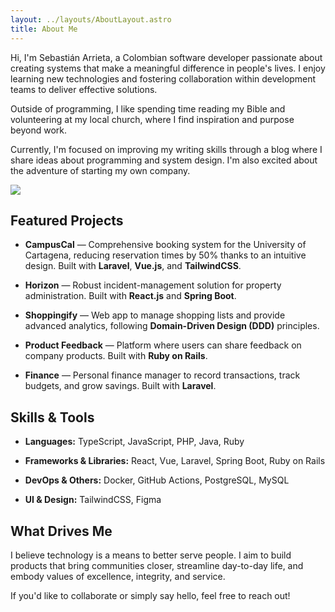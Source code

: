 ```yaml
---
layout: ../layouts/AboutLayout.astro
title: About Me
---
```

Hi, I'm Sebastián Arrieta, a Colombian software developer passionate about creating systems that make a meaningful difference in people's lives. I enjoy learning new technologies and fostering collaboration within development teams to deliver effective solutions.

Outside of programming, I like spending time reading my Bible and volunteering at my local church, where I find inspiration and purpose beyond work.

Currently, I'm focused on improving my writing skills through a blog where I share ideas about programming and system design. I'm also excited about the adventure of starting my own company.

![](/me.png)

## Featured Projects

*   **CampusCal** — Comprehensive booking system for the University of Cartagena, reducing reservation times by 50% thanks to an intuitive design. Built with **Laravel**, **Vue.js**, and **TailwindCSS**.
    
*   **Horizon** — Robust incident-management solution for property administration. Built with **React.js** and **Spring Boot**.
    
*   **Shoppingify** — Web app to manage shopping lists and provide advanced analytics, following **Domain-Driven Design (DDD)** principles.
    
*   **Product Feedback** — Platform where users can share feedback on company products. Built with **Ruby on Rails**.
    
*   **Finance** — Personal finance manager to record transactions, track budgets, and grow savings. Built with **Laravel**.
    

## Skills & Tools

*   **Languages:** TypeScript, JavaScript, PHP, Java, Ruby
    
*   **Frameworks & Libraries:** React, Vue, Laravel, Spring Boot, Ruby on Rails
    
*   **DevOps & Others:** Docker, GitHub Actions, PostgreSQL, MySQL
    
*   **UI & Design:** TailwindCSS, Figma
    

## What Drives Me

I believe technology is a means to better serve people. I aim to build products that bring communities closer, streamline day-to-day life, and embody values of excellence, integrity, and service.

If you'd like to collaborate or simply say hello, feel free to reach out!
